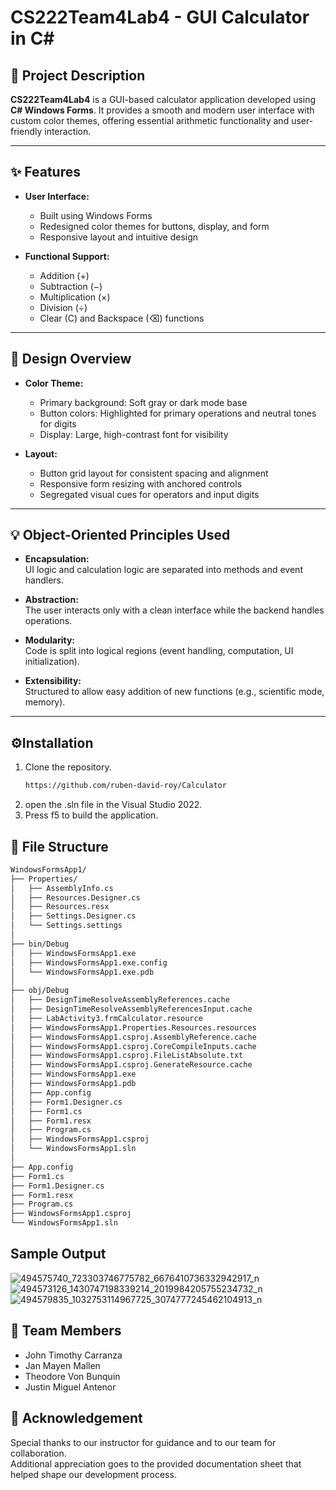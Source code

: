 # CS222Team4Lab4 - GUI Calculator in C#

## 📘 Project Description
**CS222Team4Lab4** is a GUI-based calculator application developed using **C# Windows Forms**. It provides a smooth and modern user interface with custom color themes, offering essential arithmetic functionality and user-friendly interaction.

---

## ✨ Features

- **User Interface:**
  - Built using Windows Forms
  - Redesigned color themes for buttons, display, and form
  - Responsive layout and intuitive design

- **Functional Support:**
  - Addition (+)
  - Subtraction (−)
  - Multiplication (×)
  - Division (÷)
  - Clear (C) and Backspace (⌫) functions

---

## 🎨 Design Overview

- **Color Theme:**
  - Primary background: Soft gray or dark mode base
  - Button colors: Highlighted for primary operations and neutral tones for digits
  - Display: Large, high-contrast font for visibility

- **Layout:**
  - Button grid layout for consistent spacing and alignment
  - Responsive form resizing with anchored controls
  - Segregated visual cues for operators and input digits

---

## 💡 Object-Oriented Principles Used

- **Encapsulation:**  
  UI logic and calculation logic are separated into methods and event handlers.

- **Abstraction:**  
  The user interacts only with a clean interface while the backend handles operations.

- **Modularity:**  
  Code is split into logical regions (event handling, computation, UI initialization).

- **Extensibility:**  
  Structured to allow easy addition of new functions (e.g., scientific mode, memory).

---
## ⚙️Installation 
 1. Clone the repository.
    ```bash
    https://github.com/ruben-david-roy/Calculator
    ```
 2. open the .sln file in the Visual Studio 2022.
 3. Press f5 to build the application.

## 📁 File Structure
```bash
WindowsFormsApp1/
├── Properties/
│   ├── AssemblyInfo.cs
│   ├── Resources.Designer.cs
│   ├── Resources.resx
│   ├── Settings.Designer.cs
│   └── Settings.settings
│
├── bin/Debug
│   ├── WindowsFormsApp1.exe
│   ├── WindowsFormsApp1.exe.config
│   └── WindowsFormsApp1.exe.pdb
│
├── obj/Debug
│   ├── DesignTimeResolveAssemblyReferences.cache
│   ├── DesignTimeResolveAssemblyReferencesInput.cache
│   ├── LabActivity3.frmCalculator.resource
│   ├── WindowsFormsApp1.Properties.Resources.resources
│   ├── WindowsFormsApp1.csproj.AssemblyReference.cache
│   ├── WindowsFormsApp1.csproj.CoreCompileInputs.cache
│   ├── WindowsFormsApp1.csproj.FileListAbsolute.txt
│   ├── WindowsFormsApp1.csproj.GenerateResource.cache
│   ├── WindowsFormsApp1.exe
│   ├── WindowsFormsApp1.pdb
│   ├── App.config
│   ├── Form1.Designer.cs
│   ├── Form1.cs
│   ├── Form1.resx
│   ├── Program.cs
│   ├── WindowsFormsApp1.csproj
│   └── WindowsFormsApp1.sln
│
├── App.config
├── Form1.cs
├── Form1.Designer.cs
├── Form1.resx
├── Program.cs
├── WindowsFormsApp1.csproj
└── WindowsFormsApp1.sln
```
## Sample Output
![494575740_723303746775782_6676410736332942917_n](https://github.com/user-attachments/assets/8b635cb3-49f0-4d4a-be47-0fc5c03b984a)
![494573126_1430747198339214_2019984205755234732_n](https://github.com/user-attachments/assets/87d847b7-d24f-4611-9d60-764dfa0dd47b)
![494579835_1032753114967725_3074777245462104913_n](https://github.com/user-attachments/assets/30e5f05f-ed0a-4809-92f5-65b92802c8df)

## 👥 Team Members

- John Timothy Carranza  
- Jan Mayen Mallen  
- Theodore Von Bunquin  
- Justin Miguel Antenor  



## 🙏 Acknowledgement

Special thanks to our instructor for guidance and to our team for collaboration.  
Additional appreciation goes to the provided documentation sheet that helped shape our development process.

